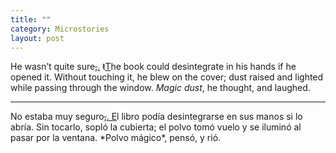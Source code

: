 ```yaml
---
title: ""
category: Microstories
layout: post
---
```

<span class="first-sentence">He wasn’t</span> quite sure<del>,</del><ins title="edited on 2022/11/21">.</ins> <del>t</del><ins title="edited on 2022/11/21">T</ins>he book could desintegrate in his hands if he opened it. Without touching it, he blew on the cover; dust raised and lighted while passing through the window. *Magic dust*, he thought, and laughed.
<hr class="column">
No estaba muy seguro<del>,</del><ins title="edited on 2022/12/18">. E</ins>l libro podía desintegrarse en sus manos si lo abría. Sin tocarlo, sopló la cubierta; el polvo tomó vuelo y se iluminó al pasar por la ventana. *Polvo mágico*, pensó, y rió.
